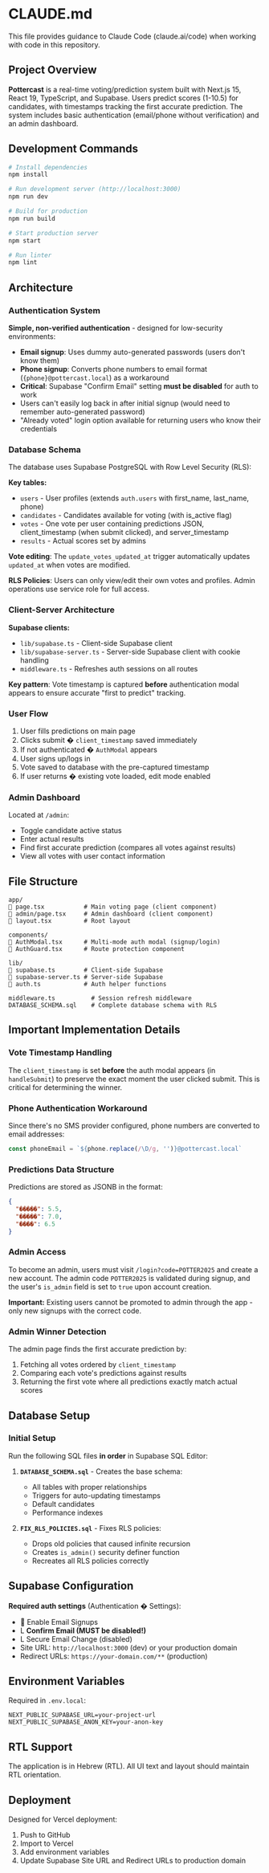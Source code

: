 # CLAUDE.md

This file provides guidance to Claude Code (claude.ai/code) when working with code in this repository.

## Project Overview

**Pottercast** is a real-time voting/prediction system built with Next.js 15, React 19, TypeScript, and Supabase. Users predict scores (1-10.5) for candidates, with timestamps tracking the first accurate prediction. The system includes basic authentication (email/phone without verification) and an admin dashboard.

## Development Commands

```bash
# Install dependencies
npm install

# Run development server (http://localhost:3000)
npm run dev

# Build for production
npm run build

# Start production server
npm start

# Run linter
npm lint
```

## Architecture

### Authentication System

**Simple, non-verified authentication** - designed for low-security environments:

- **Email signup**: Uses dummy auto-generated passwords (users don't know them)
- **Phone signup**: Converts phone numbers to email format (`{phone}@pottercast.local`) as a workaround
- **Critical**: Supabase "Confirm Email" setting **must be disabled** for auth to work
- Users can't easily log back in after initial signup (would need to remember auto-generated password)
- "Already voted" login option available for returning users who know their credentials

### Database Schema

The database uses Supabase PostgreSQL with Row Level Security (RLS):

**Key tables:**
- `users` - User profiles (extends `auth.users` with first_name, last_name, phone)
- `candidates` - Candidates available for voting (with is_active flag)
- `votes` - One vote per user containing predictions JSON, client_timestamp (when submit clicked), and server_timestamp
- `results` - Actual scores set by admins

**Vote editing**: The `update_votes_updated_at` trigger automatically updates `updated_at` when votes are modified.

**RLS Policies**: Users can only view/edit their own votes and profiles. Admin operations use service role for full access.

### Client-Server Architecture

**Supabase clients:**
- `lib/supabase.ts` - Client-side Supabase client
- `lib/supabase-server.ts` - Server-side Supabase client with cookie handling
- `middleware.ts` - Refreshes auth sessions on all routes

**Key pattern**: Vote timestamp is captured **before** authentication modal appears to ensure accurate "first to predict" tracking.

### User Flow

1. User fills predictions on main page
2. Clicks submit � `client_timestamp` saved immediately
3. If not authenticated � `AuthModal` appears
4. User signs up/logs in
5. Vote saved to database with the pre-captured timestamp
6. If user returns � existing vote loaded, edit mode enabled

### Admin Dashboard

Located at `/admin`:
- Toggle candidate active status
- Enter actual results
- Find first accurate prediction (compares all votes against results)
- View all votes with user contact information

## File Structure

```
app/
   page.tsx           # Main voting page (client component)
   admin/page.tsx     # Admin dashboard (client component)
   layout.tsx         # Root layout

components/
   AuthModal.tsx      # Multi-mode auth modal (signup/login)
   AuthGuard.tsx      # Route protection component

lib/
   supabase.ts        # Client-side Supabase
   supabase-server.ts # Server-side Supabase
   auth.ts            # Auth helper functions

middleware.ts          # Session refresh middleware
DATABASE_SCHEMA.sql    # Complete database schema with RLS
```

## Important Implementation Details

### Vote Timestamp Handling

The `client_timestamp` is set **before** the auth modal appears (in `handleSubmit`) to preserve the exact moment the user clicked submit. This is critical for determining the winner.

### Phone Authentication Workaround

Since there's no SMS provider configured, phone numbers are converted to email addresses:
```typescript
const phoneEmail = `${phone.replace(/\D/g, '')}@pottercast.local`
```

### Predictions Data Structure

Predictions are stored as JSONB in the format:
```json
{
  "�����": 5.5,
  "�����": 7.0,
  "����": 6.5
}
```

### Admin Access

To become an admin, users must visit `/login?code=POTTER2025` and create a new account. The admin code `POTTER2025` is validated during signup, and the user's `is_admin` field is set to `true` upon account creation.

**Important:** Existing users cannot be promoted to admin through the app - only new signups with the correct code.

### Admin Winner Detection

The admin page finds the first accurate prediction by:
1. Fetching all votes ordered by `client_timestamp`
2. Comparing each vote's predictions against results
3. Returning the first vote where all predictions exactly match actual scores

## Database Setup

### Initial Setup
Run the following SQL files **in order** in Supabase SQL Editor:

1. **`DATABASE_SCHEMA.sql`** - Creates the base schema:
   - All tables with proper relationships
   - Triggers for auto-updating timestamps
   - Default candidates
   - Performance indexes

2. **`FIX_RLS_POLICIES.sql`** - Fixes RLS policies:
   - Drops old policies that caused infinite recursion
   - Creates `is_admin()` security definer function
   - Recreates all RLS policies correctly

## Supabase Configuration

**Required auth settings** (Authentication � Settings):
-  Enable Email Signups
- L **Confirm Email (MUST be disabled!)**
- L Secure Email Change (disabled)
- Site URL: `http://localhost:3000` (dev) or your production domain
- Redirect URLs: `https://your-domain.com/**` (production)

## Environment Variables

Required in `.env.local`:
```env
NEXT_PUBLIC_SUPABASE_URL=your-project-url
NEXT_PUBLIC_SUPABASE_ANON_KEY=your-anon-key
```

## RTL Support

The application is in Hebrew (RTL). All UI text and layout should maintain RTL orientation.

## Deployment

Designed for Vercel deployment:
1. Push to GitHub
2. Import to Vercel
3. Add environment variables
4. Update Supabase Site URL and Redirect URLs to production domain
